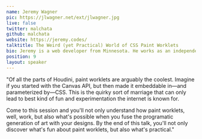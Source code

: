 ```yaml
---
name: Jeremy Wagner
pic: https://jlwagner.net/ext/jlwagner.jpg
live: false
twitter: malchata
github: malchata
website: https://jeremy.codes/
talktitle: The Weird (yet Practical) World of CSS Paint Worklets
bio: Jeremy is a web developer from Minnesota. He works as an independent web performance web consultant who writes and speaks about making the web faster. He has written for publications such as A List Apart, Smashing Magazine, CSS-Tricks, and others.
position: 9
layout: speaker
---
```


"Of all the parts of Houdini, paint worklets are arguably the coolest. Imagine if you started with the Canvas API, but then made it embeddable in—and parameterized by—CSS. This is the quirky sort of marriage that can only lead to best kind of fun and experimentation the internet is known for.

Come to this session and you'll not only understand how paint worklets, well, work, but also what's possible when you fuse the programatic generation of art with your designs. By the end of this talk, you'll not only discover what's fun about paint worklets, but also what's practical."
